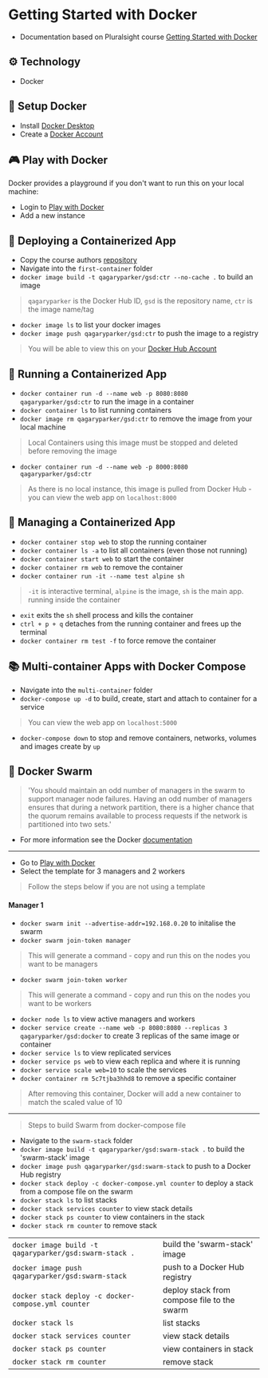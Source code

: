 # Getting Started with Docker

- Documentation based on Pluralsight course [Getting Started with Docker](https://app.pluralsight.com/library/courses/getting-started-docker)

## :gear: Technology
- Docker

## :notebook: Setup Docker

- Install [Docker Desktop](https://www.docker.com/products/docker-desktop)
- Create a [Docker Account](https://hub.docker.com/signup)

## :video_game: Play with Docker
Docker provides a playground if you don't want to run this on your local machine:
- Login to [Play with Docker](https://labs.play-with-docker.com/)
- Add a new instance

## :rocket: Deploying a Containerized App

- Copy the course authors [repository](https://github.com/nigelpoulton/gsd)
- Navigate into the `first-container` folder
- `docker image build -t qagaryparker/gsd:ctr --no-cache .` to build an image

> `qagaryparker` is the Docker Hub ID, `gsd` is the repository name, `ctr` is the image name/tag

- `docker image ls` to list your docker images
- `docker image push qagaryparker/gsd:ctr` to push the image to a registry

> You will be able to view this on your [Docker Hub Account](https://hub.docker.com/repository/docker)

## :runner: Running a Containerized App

- `docker container run -d --name web -p 8080:8080 qagaryparker/gsd:ctr` to run the image in a container
- `docker container ls` to list running containers
- `docker image rm qagaryparker/gsd:ctr` to remove the image from your local machine

> Local Containers using this image must be stopped and deleted before removing the image

- `docker container run -d --name web -p 8000:8080 qagaryparker/gsd:ctr`

> As there is no local instance, this image is pulled from Docker Hub - you can view the web app on `localhost:8000`

## :blue_book: Managing a Containerized App

- `docker container stop web` to stop the running container
- `docker container ls -a` to list all containers (even those not running)
- `docker container start web` to start the container
- `docker container rm web` to remove the container
- `docker container run -it --name test alpine sh`

> `-it` is interactive terminal, `alpine` is the image, `sh` is the main app. running inside the container

- `exit` exits the `sh` shell process and kills the container
- `ctrl + p + q` detaches from the running container and frees up the terminal
- `docker container rm test -f` to force remove the container

## :books: Multi-container Apps with Docker Compose

- Navigate into the `multi-container` folder
- `docker-compose up -d` to build, create, start and attach to container for a service

> You can view the web app on `localhost:5000`

- `docker-compose down` to stop and remove containers, networks, volumes and images create by `up`

## :honeybee: Docker Swarm

> 'You should maintain an odd number of managers in the swarm to support manager node failures. Having an odd number of managers ensures that during a network partition, there is a higher chance that the quorum remains available to process requests if the network is partitioned into two sets.'

- For more information see the Docker [documentation](https://docs.docker.com/engine/swarm/admin_guide/#add-manager-nodes-for-fault-tolerance)
---
- Go to [Play with Docker](https://labs.play-with-docker.com/)
- Select the template for 3 managers and 2 workers

> Follow the steps below if you are not using a template

#### Manager 1
- `docker swarm init --advertise-addr=192.168.0.20` to initalise the swarm
- `docker swarm join-token manager`

> This will generate a command - copy and run this on the nodes you want to be managers

- `docker swarm join-token worker`

> This will generate a command - copy and run this on the nodes you want to be workers

- `docker node ls` to view active managers and workers
- `docker service create --name web -p 8080:8080 --replicas 3 qagaryparker/gsd:docker` to create 3 replicas of the same image or container
- `docker service ls` to view replicated services
- `docker service ps web` to view each replica and where it is running
- `docker service scale web=10` to scale the services
- `docker container rm 5c7tjba3hhd8` to remove a specific container

> After removing this container, Docker will add a new container to match the scaled value of 10
---
> Steps to build Swarm from docker-compose file
- Navigate to the `swarm-stack` folder
- `docker image build -t qagaryparker/gsd:swarm-stack .` to build the 'swarm-stack' image
- `docker image push qagaryparker/gsd:swarm-stack` to push to a Docker Hub registry
- `docker stack deploy -c docker-compose.yml counter` to deploy a stack from a compose file on the swarm
- `docker stack ls` to list stacks
- `docker stack services counter` to view stack details
- `docker stack ps counter` to view containers in the stack
- `docker stack rm counter` to remove stack

|                                                        |                                             |
|--------------------------------------------------------|---------------------------------------------|
| `docker image build -t qagaryparker/gsd:swarm-stack .` | build the 'swarm-stack' image               |
| `docker image push qagaryparker/gsd:swarm-stack`       | push to a Docker Hub registry               |
| `docker stack deploy -c docker-compose.yml counter`    | deploy stack from compose file to the swarm |
| `docker stack ls`                                      | list stacks                                 |
| `docker stack services counter`                        | view stack details                          |
| `docker stack ps counter`                              | view containers in stack                    |
| `docker stack rm counter`                              | remove stack                                |
